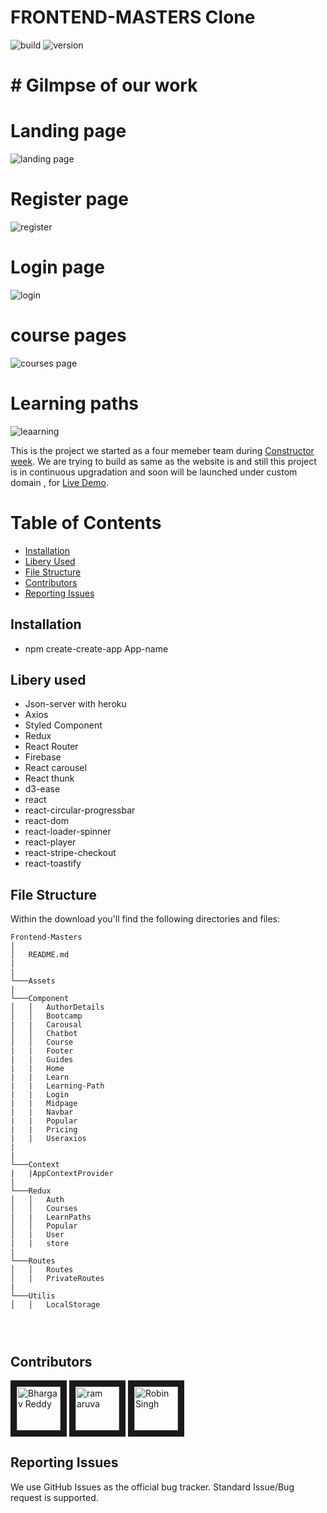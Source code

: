 # FRONTEND-MASTERS Clone

![build](https://img.shields.io/travis/USER/REPO.svg) ![version](https://img.shields.io/badge/version-1.0.0-blue.svg)
<br/>
# # Gilmpse of our work
# Landing page
![landing page](https://user-images.githubusercontent.com/64008831/128008993-a72d89e7-9988-44e3-82e9-17bbf27f3f76.png)
# Register page
![register](https://user-images.githubusercontent.com/64008831/128009152-a0b22b64-06cc-402d-918d-04885b7ba3d4.png)
# Login page
![login](https://user-images.githubusercontent.com/64008831/128009267-629aaa5a-8b8f-478c-89e1-97e21749faa4.png)
# course pages
![courses page](https://user-images.githubusercontent.com/64008831/128009372-b84a35c4-3144-4616-8833-1aa47882d7cc.png)
# Learning paths
![leaarning](https://user-images.githubusercontent.com/64008831/128009442-3fa41745-a880-4243-94a2-7faf6317fa07.png)





<!--- ![Product Presentation Image](public/cover.png) -->

This is the project we started as a four memeber team during [Constructor week](https://frontendmasters.com/courses/). We are trying to build as same as the website is and still this project is in continuous upgradation and soon will be launched under custom domain , for [Live Demo](https://frontendmasterclone.vercel.app/).

# Table of Contents

- [Installation](#installation)
- [Libery Used](#file-structure)
- [File Structure](#file-structure)
- [Contributors](#contributors)
- [Reporting Issues](#reporting-issues)

## Installation

- npm create-create-app App-name

## Libery used

- Json-server with heroku
- Axios
- Styled Component
- Redux
- React Router
- Firebase
- React carousel
- React thunk
- d3-ease
- react
- react-circular-progressbar
- react-dom
- react-loader-spinner
- react-player
- react-stripe-checkout
- react-toastify

## File Structure

Within the download you'll find the following directories and files:

```
Frontend-Masters
|
│   README.md
|
|
└───Assets
|
└───Component
│   │   AuthorDetails
│   │   Bootcamp
|   |   Carousal
│   │   Chatbot
│   │   Course
|   |   Footer
|   |   Guides
|   |   Home
|   |   Learn
|   |   Learning-Path
|   |   Login
|   |   Midpage
|   |   Navbar
|   |   Popular
|   |   Pricing
|   |   Useraxios
|
|
└───Context
|   |AppContextProvider
|
└───Redux
│   │   Auth
│   │   Courses
|   |   LearnPaths
│   │   Popular
│   |   User
|   |   store
|
└───Routes
│   │   Routes
│   |   PrivateRoutes
|
└───Utilis
│   │   LocalStorage




```


## Contributors

<a href="../../../../Bhargav1224" target="_blank"><img src="https://avatars.githubusercontent.com/u/77038785?v=4" alt="Bhargav Reddy" width="70" height="70" border="10" /></a>
<a href="../../../../Ramaruva" target="_blank"><img src="https://avatars.githubusercontent.com/u/64008831?v=4" alt="ram aruva" width="70" height="70" border="10" /></a>
<a href="../../../../Ashish51997" target="_blank"><img src="https://avatars.githubusercontent.com/u/72848873?v=4" alt="Robin Singh" width="70" height="70" border="10" /></a>

## Reporting Issues

We use GitHub Issues as the official bug tracker. Standard Issue/Bug request is supported.

